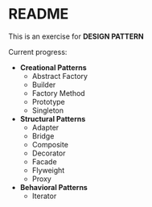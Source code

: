 # README

This is an exercise for **DESIGN PATTERN**

Current progress:

- **Creational Patterns**
    - Abstract Factory
    - Builder
    - Factory Method
    - Prototype
    - Singleton
- **Structural Patterns**
    - Adapter
    - Bridge
    - Composite
    - Decorator
    - Facade
    - Flyweight
    - Proxy
- **Behavioral Patterns**
    - Iterator

